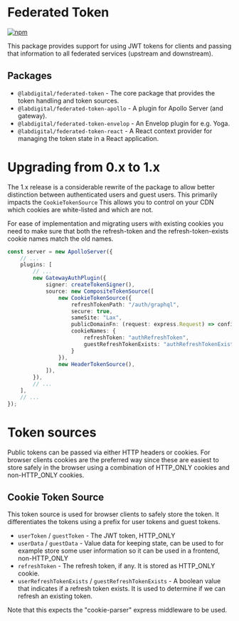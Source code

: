 # Federated Token

[![npm](https://img.shields.io/npm/v/@labdigital/federated-token.svg)](https://www.npmjs.com/package/@labdigital/federated-token)

This package provides support for using JWT tokens for clients and passing
that information to all federated services (upstream and downstream).

## Packages
 - `@labdigital/federated-token` - The core package that provides the token
	 handling and token sources.
 - `@labdigital/federated-token-apollo` - A plugin for Apollo Server (and gateway).
 - `@labdigital/federated-token-envelop` - An Envelop plugin for e.g. Yoga.
 - `@labdigital/federated-token-react` - A React context provider for managing the
	 token state in a React application.


# Upgrading from 0.x to 1.x
The 1.x release is a considerable rewrite of the package to allow better
distinction between authenticated users and guest users. This primarily impacts
the `CookieTokenSource` This allows you to control on your CDN which cookies are
white-listed and which are not.

For ease of implementation and migrating users with existing cookies you need to
make sure that both the refresh-token and the refresh-token-exists cookie names
match the old names.

```ts
const server = new ApolloServer({
	// ...
	plugins: [
		// ...
		new GatewayAuthPlugin({
			signer: createTokenSigner(),
			source: new CompositeTokenSource([
				new CookieTokenSource({
					refreshTokenPath: "/auth/graphql",
					secure: true,
					sameSite: "Lax",
					publicDomainFn: (request: express.Request) => config.COOKIE_DOMAIN,
					cookieNames: {
						refreshToken: "authRefreshToken",
						guestRefreshTokenExists: "authRefreshTokenExist",
					}
				}),
				new HeaderTokenSource(),
			]),
		}),
		// ...
	],
	// ...
});
```


# Token sources
Public tokens can be passed via either HTTP headers or cookies. For browser
clients cookies are the preferred way since these are easiest to store safely in
the browser using a combination of HTTP_ONLY cookies and non-HTTP_ONLY cookies.


## Cookie Token Source
This token source is used for browser clients to safely store the token. It
differentiates the tokens using a prefix for user tokens and guest tokens.

- `userToken` / `guestToken` - The JWT token, HTTP_ONLY
- `userData` / `guestData` - Value data for keeping state, can be used to for
	example store some user information so it can be used in a frontend,
	non-HTTP_ONLY
- `refreshToken` - The refresh token, if any. It is stored as HTTP_ONLY cookie.
- `userRefreshTokenExists` / `guestRefreshTokenExists` - A boolean value that
indicates if a refresh token exists. It is used to determine if we can refresh
an existing token.


Note that this expects the "cookie-parser" express middleware to be used.
